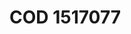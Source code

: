 <a name="material" />

# COD 1517077
<script type="application/ld+json">
  {
    "@context": "https://schema.org/",
    "@type": "ChemicalSubstance",
    "http://purl.org/dc/terms/conformsTo":
      {
        "@type": "CreativeWork",
        "@id": "https://bioschemas.org/profiles/ChemicalSubstance/0.4-RELEASE/"
      },
    "@id": "https://egonw.github.io/nanowiki/nanowiki400.html#material",
    "name": "COD 1517077",
    "sameAs: "http://127.0.0.1/mediawiki/index.php/Special:URIResolver/COD_1517077"
  }
</script>

